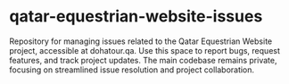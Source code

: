 # qatar-equestrian-website-issues
Repository for managing issues related to the Qatar Equestrian Website project, accessible at dohatour.qa. Use this space to report bugs, request features, and track project updates. The main codebase remains private, focusing on streamlined issue resolution and project collaboration.
